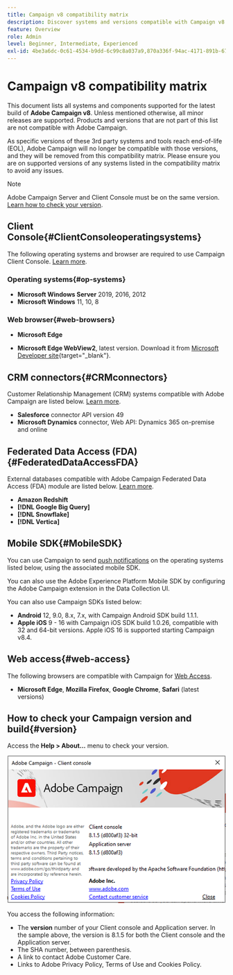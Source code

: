 ```yaml
---
title: Campaign v8 compatibility matrix
description: Discover systems and versions compatible with Campaign v8
feature: Overview
role: Admin
level: Beginner, Intermediate, Experienced
exl-id: 4be3a6dc-0c61-4534-b9dd-6c99c8a037a9,870a336f-94ac-4171-891b-67614feef6ef,bebdd930-c7f6-4629-a489-3c704b33f058,d493e613-eb61-43b1-9c6d-1bd881af0734
---
```

# Campaign v8 compatibility matrix

This document lists all systems and components supported for the latest build of **Adobe Campaign v8**. Unless mentioned otherwise, all minor releases are supported. Products and versions that are not part of this list are not compatible with Adobe Campaign.

As specific versions of these 3rd party systems and tools reach end-of-life (EOL), Adobe Campaign will no longer be compatible with those versions, and they will be removed from this compatibility matrix. Please ensure you are on supported versions of any systems listed in the compatibility matrix to avoid any issues.

>[!NOTE]
>
>Adobe Campaign Server and Client Console must be on the same version. [Learn how to check your version](#version).

## Client Console{#ClientConsoleoperatingsystems}

The following operating systems and browser are required to use Campaign Client Console. [Learn more](connect.md).

### Operating systems{#op-systems}

* **Microsoft Windows Server** 2019, 2016, 2012
* **Microsoft Windows** 11, 10, 8

### Web browser{#web-browsers}

* **Microsoft Edge**

* **Microsoft Edge WebView2**, latest version. Download it from [Microsoft Developer site](http://www.adobe.com/go/acc-ms-webview2-runtime-download){target="_blank"}.

## CRM connectors{#CRMconnectors}

Customer Relationship Management (CRM) systems compatible with Adobe Campaign are listed below. [Learn more](../connect/crm.md).

* **Salesforce** connector API version 49
* **Microsoft Dynamics** connector, Web API: Dynamics 365 on-premise and online

## Federated Data Access (FDA){#FederatedDataAccessFDA}

External databases compatible with Adobe Campaign Federated Data Access (FDA) module are listed below. [Learn more](../connect/fda.md).

* **Amazon Redshift**
* **[!DNL Google Big Query]**
* **[!DNL Snowflake]**
* **[!DNL Vertica]**

## Mobile SDK{#MobileSDK}

You can use Campaign to send [push notifications](../send/push.md) on the operating systems listed below, using the associated mobile SDK. 

You can also use the Adobe Experience Platform Mobile SDK by configuring the Adobe Campaign extension in the Data Collection UI. 

You can also use Campaign SDKs listed below:

* **Android** 12, 9.0, 8.x, 7.x, with Campaign Android SDK build 1.1.1.
* **Apple iOS** 9 - 16 with Campaign iOS SDK build 1.0.26, compatible with 32 and 64-bit versions. Apple iOS 16 is supported starting Campaign v8.4.


## Web access{#web-access}

The following browsers are compatible with Campaign for [Web Access](connect.md#web-access).

* **Microsoft Edge**, **Mozilla Firefox**, **Google Chrome**, **Safari** (latest versions)

## How to check your Campaign version and build{#version}

Access the **Help > About…** menu to check your version.

![](assets/ac-version.png)

You access the following information:

* The **version** number of your Client console and Application server. In the sample above, the version is 8.1.5 for both the Client console and the Application server.
* The SHA number, between parenthesis.
* A link to contact Adobe Customer Care.
* Links to Adobe Privacy Policy, Terms of Use and Cookies Policy.
